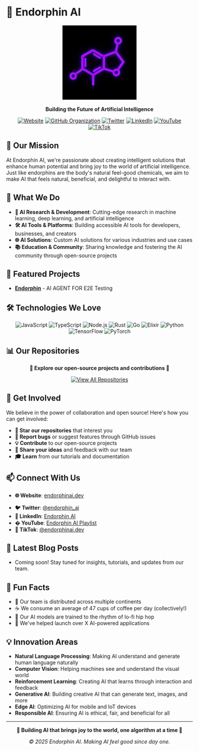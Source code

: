 # 🧠 Endorphin AI

<div align="center">
  <img src="https://raw.githubusercontent.com/endorphin-ai/.github/main/profile/images/endorphin.jpg" alt="Endorphin AI Logo" width="200"/>
  
  **Building the Future of Artificial Intelligence**
  
  [![Website](https://img.shields.io/badge/Website-endorphinai.dev-blue?style=for-the-badge&logo=internet-explorer)](https://endorphinai.dev/)
  [![GitHub Organization](https://img.shields.io/badge/GitHub-endorphinai-181717?style=for-the-badge&logo=github)](https://github.com/endorphin-ai)
  [![Twitter](https://img.shields.io/badge/Twitter-@endorphinai-1DA1F2?style=for-the-badge&logo=twitter)](https://x.com/endorphin_ai)
  [![LinkedIn](https://img.shields.io/badge/LinkedIn-endorphinai-0077B5?style=for-the-badge&logo=linkedin)](https://www.linkedin.com/company/endorphin-ai/about/)
  [![YouTube](https://img.shields.io/badge/YouTube-endorphinai-FF0000?style=for-the-badge&logo=youtube&logoColor=white)](https://www.youtube.com/playlist?list=PLSvOJ0JVxcJEMpE1MvjUO75DObiS5xejr)
  [![TikTok](https://img.shields.io/badge/TikTok-@endorphinai.dev-000000?style=for-the-badge&logo=tiktok&logoColor=white)](https://www.tiktok.com/@endorphinai.dev)
</div>

## 🎯 Our Mission

At Endorphin AI, we're passionate about creating intelligent solutions that enhance human potential and bring joy to the world of artificial intelligence. Just like endorphins are the body's natural feel-good chemicals, we aim to make AI that feels natural, beneficial, and delightful to interact with.

## 🚀 What We Do

-   **🤖 AI Research & Development**: Cutting-edge research in machine learning, deep learning, and artificial intelligence
-   **🛠️ AI Tools & Platforms**: Building accessible AI tools for developers, businesses, and creators
-   **🌐 AI Solutions**: Custom AI solutions for various industries and use cases
-   **📚 Education & Community**: Sharing knowledge and fostering the AI community through open-source projects

## 🌟 Featured Projects

<!-- Add your key projects here -->

-   **[Endorphin](https://github.com/endorphin-ai/endorphin-ai)** - AI AGENT FOR E2E Testing
<!-- -   **[Project Name 2](https://github.com/endorphinai/project2)** - Brief description of what this project does
-   **[Project Name 3](https://github.com/endorphinai/project3)** - Brief description of what this project does -->

## 🛠️ Technologies We Love

<div align="center">
 
  <img src="https://img.shields.io/badge/JavaScript-F7DF1E?style=for-the-badge&logo=javascript&logoColor=black" alt="JavaScript"/>
  <img src="https://img.shields.io/badge/TypeScript-007ACC?style=for-the-badge&logo=typescript&logoColor=white" alt="TypeScript"/>
  <img src="https://img.shields.io/badge/Node.js-43853D?style=for-the-badge&logo=node.js&logoColor=white" alt="Node.js"/>
  <img src="https://img.shields.io/badge/Rust-000000?style=for-the-badge&logo=rust&logoColor=white" alt="Rust"/>
  <img src="https://img.shields.io/badge/Go-00ADD8?style=for-the-badge&logo=go&logoColor=white" alt="Go"/>
  <img src="https://img.shields.io/badge/Elixir-4B275F?style=for-the-badge&logo=elixir&logoColor=white" alt="Elixir"/>
   <img src="https://img.shields.io/badge/Python-3776AB?style=for-the-badge&logo=python&logoColor=white" alt="Python"/>
  <img src="https://img.shields.io/badge/TensorFlow-FF6F00?style=for-the-badge&logo=tensorflow&logoColor=white" alt="TensorFlow"/>
  <img src="https://img.shields.io/badge/PyTorch-EE4C2C?style=for-the-badge&logo=pytorch&logoColor=white" alt="PyTorch"/>
  
</div>

## 📊 Our Repositories

<div align="center">
  <p>
    <strong>🌟 Explore our open-source projects and contributions 🌟</strong>
  </p>
  <p>
    <a href="https://github.com/endorphin-ai?tab=repositories">
      <img src="https://img.shields.io/badge/View%20All%20Repositories-181717?style=for-the-badge&logo=github&logoColor=white" alt="View All Repositories"/>
    </a>
  </p>
</div>

## 🤝 Get Involved

We believe in the power of collaboration and open source! Here's how you can get involved:

-   **🌟 Star our repositories** that interest you
-   **🐛 Report bugs** or suggest features through GitHub issues
-   **💡 Contribute** to our open-source projects
-   **📝 Share your ideas** and feedback with our team
-   **🎓 Learn** from our tutorials and documentation

## 📫 Connect With Us

-   **🌐 Website**: [endorphinai.dev](https://endorphinai.dev/)
<!-- -   **📧 Email**: hello@endorphinai.dev -->
-   **🐦 Twitter**: [@endorphin_ai](https://twitter.com/endorphin_ai)
-   **💼 LinkedIn**: [Endorphin AI](https://linkedin.com/company/endorphin-ai)
-   **� YouTube**: [Endorphin AI Playlist](https://www.youtube.com/playlist?list=PLSvOJ0JVxcJEMpE1MvjUO75DObiS5xejr)
-   **🎵 TikTok**: [@endorphinai.dev](https://www.tiktok.com/@endorphinai.dev)
<!-- -   **�💬 Discord**: [Join our community](https://discord.gg/endorphinai) -->

## 📝 Latest Blog Posts

<!-- This section can be automatically updated with blog posts -->

-   Coming soon! Stay tuned for insights, tutorials, and updates from our team.

## 🎉 Fun Facts

-   🧠 Our team is distributed across multiple continents
-   ☕ We consume an average of 47 cups of coffee per day (collectively!)
-   🎵 Our AI models are trained to the rhythm of lo-fi hip hop
-   🚀 We've helped launch over X AI-powered applications

## 💡 Innovation Areas

-   **Natural Language Processing**: Making AI understand and generate human language naturally
-   **Computer Vision**: Helping machines see and understand the visual world
-   **Reinforcement Learning**: Creating AI that learns through interaction and feedback
-   **Generative AI**: Building creative AI that can generate text, images, and more
-   **Edge AI**: Optimizing AI for mobile and IoT devices
-   **Responsible AI**: Ensuring AI is ethical, fair, and beneficial for all

---

<div align="center">
  <p>
    <strong>🌟 Building AI that brings joy to the world, one algorithm at a time 🌟</strong>
  </p>
  <p>
    <em>© 2025 Endorphin AI. Making AI feel good since day one.</em>
  </p>
</div>
